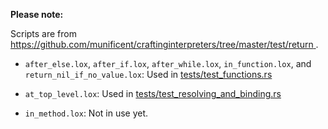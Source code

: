 <!-- Date Created: 29/07/2025. -->

**Please note:**

Scripts are from 
[ https://github.com/munificent/craftinginterpreters/tree/master/test/return ](https://github.com/munificent/craftinginterpreters/tree/master/test/return).

- `after_else.lox`, `after_if.lox`, `after_while.lox`, `in_function.lox`, and `return_nil_if_no_value.lox`: Used in [tests/test_functions.rs](https://github.com/behai-nguyen/rlox/blob/main/tests/test_functions.rs)

- `at_top_level.lox`: Used in [tests/test_resolving_and_binding.rs](https://github.com/behai-nguyen/rlox/blob/main/tests/test_resolving_and_binding.rs)

- `in_method.lox`: Not in use yet.